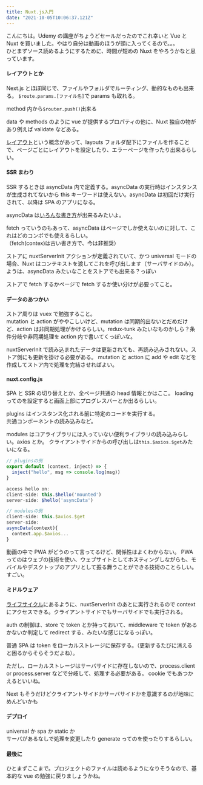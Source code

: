 ```yaml
---
title: Nuxt.js入門
date: "2021-10-05T10:06:37.121Z"
---
```


こんにちは。Udemy の講座がちょうどセールだったのでこれ幸いと Vue と Nuxt を買いました。やはり自分は動画のほうが頭に入ってくるので。。。  
ひとまずソース読めるようにするために、時間が短めの Nuxt をやろうかなと思っています。

#### レイアウトとか

Next.js とほぼ同じで、ファイルやフォルダでルーティング、動的なものも出来る。
`$route.params.[ファイル名]`で params も取れる。

method 内から`$router.push()`出来る

data や methods のように vue が提供するプロパティの他に、Nuxt 独自の物があり例えば validate などある。

[レイアウト](https://nuxtjs.org/ja/docs/concepts/views)という概念があって、layouts フォルダ配下にファイルを作ることで、ページごとにレイアウトを設定したり、エラーページを作ったり出来るらしい。

#### SSR まわり

SSR するときは asyncData 内で定義する。asyncData の実行時はインスタンスが生成されてないから this キーワードは使えない。asyncData は初回だけ実行されて、以降は SPA のアプリになる。

asyncData は[いろんな書き方](https://webxreal.com/js_nuxt-axios-asyncdata/)が出来るみたいよ。

fetch っていうのもあって、asyncData はページでしか使えないのに対して、これはどのコンポでも使えるらしい。  
（fetch(contex)は古い書き方で、今は非推奨）

ストアに nuxtServerInit アクションが定義されていて、かつ universal モードの場合、Nuxt はコンテキストを渡してこれを呼び出します（サーバサイドのみ）。  
ようは、asyncData みたいなことをストアでも出来る？っぽい

ストアで fetch するかページで fetch するか使い分けが必要ってこと。

#### データのあつかい

ストア周りは vuex で勉強すること。  
mutation と action がややこしいけど、mutation は同期的出ないとだめだけど、action は非同期処理がかけるらしい。redux-tunk みたいなものかしら？条件分岐や非同期処理を action 内で書いてくっぽいな。

nuxtServerInit で読み込まれたデータは更新されても、再読み込みされない。ストア側にも更新を掛ける必要がある。
mutation と action に add や edit などを作成してストア内で処理を完結させればよい。

#### nuxt.config.js

SPA と SSR の切り替えとか、全ページ共通の head 情報とかはここ。
loading ってのを設定すると画面上部にプログレスバーとか出るらしい。

plugins はインスタンス化される前に特定のコードを実行する。  
共通コンポーネントの読み込みなど。

modules はコアライブラリには入っていない便利ライブラリの読み込みらしい。axios とか。
クライアントサイドからの呼び出しは`this.$axios.$get`みたいになる。

```js
// pluginsの例
export default (context, inject) => {
  inject("hello", msg => console.log(msg))
}

access hello on:
client-side: this.$hello('mounted')
server-side: $hello('asyncData')

// modulesの例
client-side: this.$axios.$get
server-side:
asyncData(context){
  context.app.$axios...
}
```

動画の中で PWA がどうのって言ってるけど、関係性はよくわからない。
PWA ってのはウェブの技術を使い、ウェブサイトとしてホスティングしながらも、モバイルやデスクトップのアプリとして振る舞うことができる技術のことらしい。すごい。

#### ミドルウェア

[ライフサイクル](https://nuxtjs.org/ja/docs/concepts/nuxt-lifecycle)にあるように、nuxtServerInit のあとに実行されるので context にアクセスできる。クライアントサイドでもサーバサイドでも実行される。

auth の制御は、store で token とか持っておいて、middleware で token があるかないか判定して redirect する、みたいな感じになるっぽい。

普通 SPA は token をローカルストレージに保存する。（更新するたびに消えると困るからそらそうだよね）。

ただし、ローカルストレージはサーバサイドに存在しないので、process.client or process.server などで分岐して、処理する必要がある。
cookie でもあつかえるといいね。

Next もそうだけどクライアントサイドかサーバサイドかを意識するのが地味にめんどいかも

#### デプロイ

universal か spa か static か  
サーバがあるなしで処理を変更したり generate ってのを使ったりするらしい。

#### 最後に

ひとまずここまで。プロジェクトのファイルは読めるようになりそうなので、基本的な vue の勉強に戻りましょうかね。
